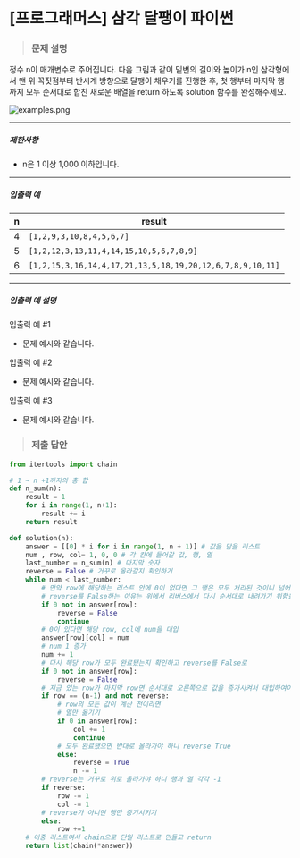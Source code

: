 # [프로그래머스] 삼각 달팽이 파이썬

> ### 문제 설명

정수 n이 매개변수로 주어집니다. 다음 그림과 같이 밑변의 길이와 높이가 n인 삼각형에서 맨 위 꼭짓점부터 반시계 방향으로 달팽이 채우기를 진행한 후, 첫 행부터 마지막 행까지 모두 순서대로 합친 새로운 배열을 return 하도록 solution 함수를 완성해주세요.

![examples.png](https://grepp-programmers.s3.ap-northeast-2.amazonaws.com/files/production/e1e53b93-dcdf-446f-b47f-e8ec1292a5e0/examples.png)

------

##### 제한사항

- n은 1 이상 1,000 이하입니다.

------

##### 입출력 예

| n    | result                                                    |
| ---- | --------------------------------------------------------- |
| 4    | `[1,2,9,3,10,8,4,5,6,7]`                                  |
| 5    | `[1,2,12,3,13,11,4,14,15,10,5,6,7,8,9]`                   |
| 6    | `[1,2,15,3,16,14,4,17,21,13,5,18,19,20,12,6,7,8,9,10,11]` |

------

##### 입출력 예 설명

입출력 예 #1

- 문제 예시와 같습니다.

입출력 예 #2

- 문제 예시와 같습니다.

입출력 예 #3

- 문제 예시와 같습니다.

> ### 제출 답안

```python
from itertools import chain

# 1 ~ n +1까지의 총 합
def n_sum(n):
    result = 1
    for i in range(1, n+1):
        result += i
    return result

def solution(n):
    answer = [[0] * i for i in range(1, n + 1)] # 값을 담을 리스트
    num , row, col= 1, 0, 0 # 각 칸에 들어갈 값, 행, 열
    last_number = n_sum(n) # 마지막 숫자
    reverse = False # 거꾸로 올라갈지 확인하기
    while num < last_number:
        # 만약 row에 해당하는 리스트 안에 0이 없다면 그 행은 모두 처리된 것이니 넘어가기
        # reverse를 False하는 이유는 위에서 리버스에서 다시 순서대로 내려가기 위함을 표시
        if 0 not in answer[row]:
            reverse = False
            continue
        # 0이 있다면 해당 row, col에 num을 대입
        answer[row][col] = num
        # num 1 증가
        num += 1
        # 다시 해당 row가 모두 완료됐는지 확인하고 reverse를 False로 
        if 0 not in answer[row]:
            reverse = False
        # 지금 있는 row가 마지막 row면 순서대로 오른쪽으로 값을 증가시켜서 대입하여야 하기에
        if row == (n-1) and not reverse:
            # row의 모든 값이 계산 전이라면
            # 열만 옮기기
            if 0 in answer[row]:
                col += 1
                continue
            # 모두 완료됐으면 반대로 올라가야 하니 reverse True
            else:
                reverse = True
                n -= 1
        # reverse는 거꾸로 위로 올라가야 하니 행과 열 각각 -1
        if reverse:
            row -= 1
            col -= 1
        # reverse가 아니면 행만 증기시키기
        else:
            row +=1
    # 이중 리스트여서 chain으로 단일 리스트로 만들고 return
    return list(chain(*answer))
```

